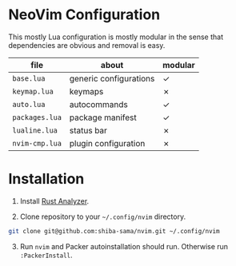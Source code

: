 # NeoVim Configuration

This mostly Lua configuration is mostly modular in the sense that dependencies 
are obvious and removal is easy.

| file           | about                  | modular |
| -------------- | ---------------------- | ------- |
| `base.lua`     | generic configurations | ✓       |
| `keymap.lua`   | keymaps                | ✗       |
| `auto.lua`     | autocommands           | ✓       |
| `packages.lua` | package manifest       | ✓       |
| `lualine.lua`  | status bar             | ✗       |
| `nvim-cmp.lua` | plugin configuration   | ✗       |

# Installation

1. Install [Rust Analyzer][Rust Analzyer].

2. Clone repository to your `~/.config/nvim` directory.

```bash
git clone git@github.com:shiba-sama/nvim.git ~/.config/nvim
```

3. Run `nvim` and Packer autoinstallation should run. Otherwise run `:PackerInstall`.

[Rust Analzyer]: https://rust-analyzer.github.io/manual.html#vimneovim